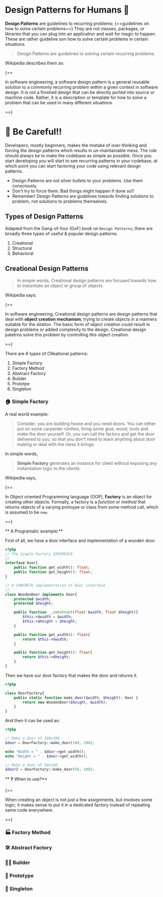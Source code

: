 <!-- ---
hide:
  - navigation # Hide navigation
  - toc        # Hide table of contents
--- -->

# Design Patterns for Humans 🤗

**Design Patterns** are guidelines to recurring problems; {==guidelines on how to solve certain problems==}
They are not classes, packages, or libraries that you can plug into an application and wait for magic to happen.
These are rather guideline son how to solve certain problems in certain situations.

> Design Patterns are guidelines to solving certain recurring problems.

Wikipedia describes them as:

{==

In software engineering, a software design pattern is a general reusable solution 
to a commonly recurring problem within a given context in software design.
It is not a finished design that can be directly ported into source or machine code.
Rather, it is a description or template for how to solve a problem that can be used in many different situations.

==}

# 🚨 Be Careful!!

Developers, mostly beginners, makes the mistake of over-thinking and forcing the design patterns
which results in un-maintainable mess. The rule should always be to make the codebase as simple as possible.
Once you start developing you will start to see recurring patterns in your codebase, 
at which point you can start factoring your code using relevant design patterns.

- Design Patterns are not silver bullets to your problems. Use them consciously.
- Don't try to force them. Bad things might happen if done so!!
- Remember! Design Patterns are gudelines towards finding solutions to problem; not solutions to problems themselves.
  
## Types of Design Patterns

Adapted from the Gang-of-four (GoF) book on `Design Patterns`; 
there are broadly three types of useful & popular design patterns:

1. Creational
2. Structural 
3. Behavioral

## **Creational** Design Patterns

> In simple words, Creational design patterns are focused towards 
> how to instantiate an object or group of objects

Wikipedia says:

{==

In software engineering, Creational design patterns are design patterns that deal with **object creation mechanism**;
trying to create objects in a manners suitable for the sitation.
The basic form of object creation could result in design problems or added complexity to the design.
Creational design patetrns solve this problem by controlling this object creation.

==}

There are 6 types of CReational patterns:

1. Simple Factory
2. Factory Method
3. Abstract Factory
4. Builder
5. Prototpe
6. Singleton

### 🏠 Simple Factory

A real world example:
> Consider, you are building house and you need doors.
> You can either put on some carpenter clothes, bring some glue, wood, tools and make the door yourself.
> Or, you can call the factory and get the door delivered to you;
> so that you don't need to learn anything about door making or deal with the mess it brings.

In simple words,

> **Simple Factory** generates an instance for client without exposing any instantiation logic to the clients.

Wikipedia says,

{==

In Object oriented Programming language (OOP), **Factory** is an object for creating other objects.
Formally, a factory is a _function_ or _method_ that returns objects of a varying protoype 
or class from some method call, which is assumed to be `new`.

==}

** A Programatic example:**

First of all, we have a door interface and implementation of a wooden door.

```php
<?php
// The Simple Factory INTERFACE
// 
interface Door{
    public function get_width(): float;
    public function get_height(): float;
}

// A CONCRETE implementation of Door interface
//
class WoodenDoor implements Door{
    protected $width;
    protected $height;

    public function __construct(float $width, float $height){
        $this->$width = $width;
        $this->$height = $height;
    }

    public function get_width(): float{
        return $this->$width;
    }

    public function get_height(): float{
        return $this->$height;
    }
}
```

Then we have our door factory that makes the door and returns it.

```php
<?php

class DoorFactory{
    public static function make_door($width, $height): Door {
        return new WoodenDoor($height, $width);
    }
}
```

And then it can be used as:

```php
<?php

// Make a door of 100x200
$door = DoorFactory::make_door(100, 200);

echo "Width = " . $door->get_width();
echo "Height = " . $door->get_width();

// Make a door of 50x100
$door2 = DoorFactory::make_door(50, 100);

```

** ❓ When to use?**

{==

When creating an object is not just a few assignments, but involves some logic; 
it makes sense to put it in a dedicated factory instead of repeating same code everywhere.

==}





### 🏭 Factory Method

### 🛠 Abstract Factory

### 👷🏽 Builder

### 🐏 Prototype

### 💍 Singleton





